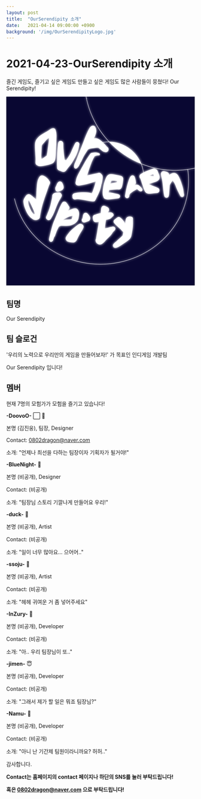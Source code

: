 ```yaml
---
layout: post
title:  "OurSerendipity 소개"
date:   2021-04-14 09:00:00 +0900
background: '/img/OurSerendipityLogo.jpg'
---
```


# 2021-04-23-OurSerendipity 소개

즐긴 게임도, 즐기고 싶은 게임도 만들고 싶은 게임도 많은 사람들이 뭉쳤다! Our Serendipity!

![OurSerendipity](/img/OurSerendipityLogo.jpg)

## 팀명

Our Serendipity

## 팀 슬로건

'우리의 노력으로 우리만의 게임을 만들어보자!' 가 목표인 인디게임 개발팀

Our Serendipity 입니다!

## 멤버

현재 7명의 모험가가 모험을 즐기고 있습니다!

**-DoovoO-** ⬜ 🥄

본명 (김진웅), 팀장, Designer

Contact: 0802dragon@naver.com

소개: "언제나 최선을 다하는 팀장이자 기획자가 될거야!"

**-BlueNight-** 🌃

본명 (비공개), Designer

Contact: (비공개)

소개: "팀장님 스토리 기깔나게 만들어요 우리!"

**-duck-** 🦆

본명 (비공개), Artist

Contact: (비공개)

소개: "일이 너무 많아요... 으어어.."

**-ssoju-** 🍶

본명 (비공개), Artist

Contact: (비공개)

소개: "헤헤 귀여운 거 좀 넣어주세요"

**-InZury-** 🤔

본명 (비공개), Developer

Contact: (비공개)

소개: "아.. 우리 팀장님이 또.."

**-jimen-** 😇

본명 (비공개), Developer

Contact: (비공개)

소개: "그래서 제가 할 일은 뭐죠 팀장님?"

**-Namu-** 🌳

본명 (비공개), Developer

Contact: (비공개)

소개: "아니 난 기간제 팀원이라니까요? 허허.."

감사합니다.

**Contact는 홈페이지의 contact 페이지나 하단의 SNS를 눌러 부탁드립니다!**

**혹은 0802dragon@naver.com 으로 부탁드립니다!**